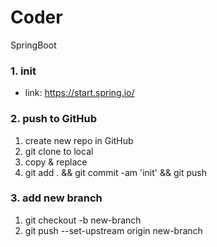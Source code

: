 # Coder
SpringBoot

### 1. init
- link: https://start.spring.io/

### 2. push to GitHub
1. create new repo in GitHub
2. git clone to local
3. copy & replace
4. git add .  && git commit -am 'init' && git push

### 3. add new branch
1. git checkout -b new-branch
2. git push --set-upstream origin new-branch

